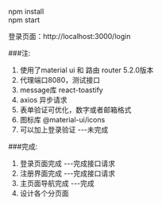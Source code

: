 npm install  
npm start  

登录页面：http://localhost:3000/login  

###注:  
1. 使用了material ui 和 路由 router 5.2.0版本 
2. 代理端口8080，测试接口  
3. message库 react-toastify
4. axios 异步请求
5. 表单验证可优化，数字或者邮箱格式
6. 图标库 @material-ui/icons
7. 可以加上登录验证 ---未完成

###完成:  
1. 登录页面完成  ---完成接口请求
2. 注册界面完成  ---完成接口请求
3. 主页面导航完成    ---完成
4. 设计各个分页面



